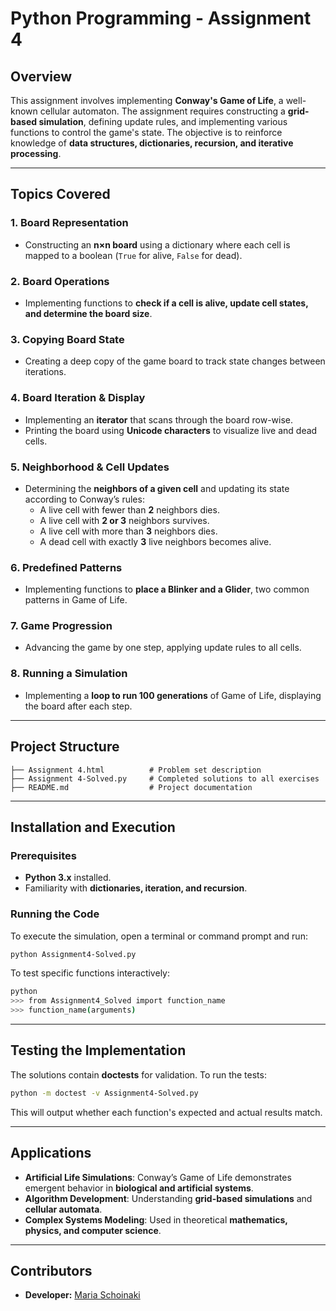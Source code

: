 # **Python Programming - Assignment 4**

## **Overview**
This assignment involves implementing **Conway's Game of Life**, a well-known cellular automaton. The assignment requires constructing a **grid-based simulation**, defining update rules, and implementing various functions to control the game's state. The objective is to reinforce knowledge of **data structures, dictionaries, recursion, and iterative processing**.

---

## **Topics Covered**
### **1. Board Representation**
- Constructing an **n×n board** using a dictionary where each cell is mapped to a boolean (`True` for alive, `False` for dead).

### **2. Board Operations**
- Implementing functions to **check if a cell is alive, update cell states, and determine the board size**.

### **3. Copying Board State**
- Creating a deep copy of the game board to track state changes between iterations.

### **4. Board Iteration & Display**
- Implementing an **iterator** that scans through the board row-wise.
- Printing the board using **Unicode characters** to visualize live and dead cells.

### **5. Neighborhood & Cell Updates**
- Determining the **neighbors of a given cell** and updating its state according to Conway’s rules:
  - A live cell with fewer than **2** neighbors dies.
  - A live cell with **2 or 3** neighbors survives.
  - A live cell with more than **3** neighbors dies.
  - A dead cell with exactly **3** live neighbors becomes alive.

### **6. Predefined Patterns**
- Implementing functions to **place a Blinker and a Glider**, two common patterns in Game of Life.

### **7. Game Progression**
- Advancing the game by one step, applying update rules to all cells.

### **8. Running a Simulation**
- Implementing a **loop to run 100 generations** of Game of Life, displaying the board after each step.

---

## **Project Structure**
```
├── Assignment 4.html          # Problem set description
├── Assignment 4-Solved.py     # Completed solutions to all exercises
├── README.md                  # Project documentation
```

---

## **Installation and Execution**
### **Prerequisites**
- **Python 3.x** installed.
- Familiarity with **dictionaries, iteration, and recursion**.

### **Running the Code**
To execute the simulation, open a terminal or command prompt and run:
```sh
python Assignment4-Solved.py
```

To test specific functions interactively:
```sh
python
>>> from Assignment4_Solved import function_name
>>> function_name(arguments)
```

---

## **Testing the Implementation**
The solutions contain **doctests** for validation. To run the tests:
```sh
python -m doctest -v Assignment4-Solved.py
```
This will output whether each function's expected and actual results match.

---

## **Applications**
- **Artificial Life Simulations**: Conway’s Game of Life demonstrates emergent behavior in **biological and artificial systems**.
- **Algorithm Development**: Understanding **grid-based simulations** and **cellular automata**.
- **Complex Systems Modeling**: Used in theoretical **mathematics, physics, and computer science**.

---

## Contributors
- **Developer:** [Maria Schoinaki](https://github.com/MariaSchoinaki)